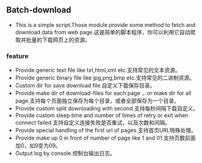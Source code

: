 Batch-download
--

- This is a simple script.Those module provide some method to fetch and download data from web page.这是简单的脚本程序，你可以利用它自动爬取并批量的下载网页上的资源。

### feature

- Provide generic text file like txt,html,xml etc.支持常见的文本资源。
- Provide generic binary file like jpg,png,bmp etc.支持常见的二进制资源。
- Custom dir for save download file.自定义下载保存目录。  
- Provide make dir of download-files for each page ，or make dir for all page.支持每个页面独立保存为每个目录，或者全部保存为一个目录。
- Provide custom split downloading with second.支持每秒间隔下载自定义。
- Provide custom sleep time and number of times of retry or exit when connect failed.支持自定义连接失败是否重试，以及次数和间隔。
- Provide special handling of the first url of pages.支持首页URL特殊处理。
- Provide make up 0 in front of number of page like 1 and 01.支持页数前面加0，如9变为09。
- Output log by console.控制台输出日志。
